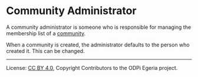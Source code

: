 <!-- SPDX-License-Identifier: CC-BY-4.0 -->
<!-- Copyright Contributors to the ODPi Egeria project. -->

# Community Administrator

A community administrator is someone who is responsible for managing the membership list of a [community](community.md).

When a community is created, the administrator defaults to the person who created it.
This can be changed.




----
License: [CC BY 4.0](https://creativecommons.org/licenses/by/4.0/),
Copyright Contributors to the ODPi Egeria project.